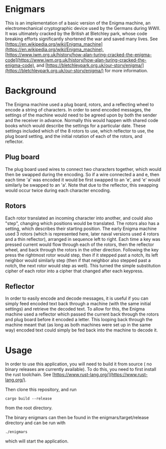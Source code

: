 # Enigmars
This is an implementation of a basic version of the Enigma machine,
an electromechanical cryptographic device used by the Germans during WWII.
It was ultimately cracked by the British at Bletchley park, whose
code breaking efforts significantly shortened the war and saved many lives.
See [https://en.wikipedia.org/wiki/Enigma_machine](https://en.wikipedia.org/wiki/Enigma_machine),
[https://www.iwm.org.uk/history/how-alan-turing-cracked-the-enigma-code](https://www.iwm.org.uk/history/how-alan-turing-cracked-the-enigma-code),
and [https://bletchleypark.org.uk/our-story/enigma/](https://bletchleypark.org.uk/our-story/enigma/) for more information.

# Background
The Enigma machine used a plug board, rotors, and a reflecting wheel
to encode a string of characters. In order to send encoded messages,
the settings of the machine would need to be agreed upon by both
the sender and the receiver in advance. Normally this would happen
with shared code books which would describe the settings for a
particular date. These settings included which of the 8 rotors to use,
which reflector to use, the plug board setting, and the initial
rotation of each of the rotors, and reflector.

## Plug board
The plug board used wires to connect two characters together,
which would then be swapped during the encoding. So if a
wire connected a and e, then each time 'a' was encoded it would be first
swapped to an 'e', and 'e' would similarly be swapped to an 'a'.
Note that due to the reflector, this swapping would occur twice
during each character encoding.

## Rotors
Each rotor translated an incoming character into another,
and could also "step", changing which positions would be translated.
The rotors also has a setting, which describes their starting position.
The early Enigma machine used 3 rotors (which is represented here,
later naval versions used 4 rotors and a thin reflector), arranged in
sequence left to right. Each time a key was pressed current would
flow through each of the rotors, then the reflector wheel, and back
through the rotors in the other direction. Following the key press
the rightmost rotor would step, then if it stepped past a notch,
its left neighbor would similarly step (then if that neighbor
also stepped past a notch, the next rotor would step as well).
This turned the simple substitution cipher of each rotor into a
cipher that changed after each keypress.

## Reflector
In order to easily encode and decode messages, it is useful if you
can simply feed encoded text back through a machine (with the same
initial settings) and retrieve the decoded text. To allow for this,
the Enigma machine used a reflector which passed the current back through
the rotors and plug board before it encoded a letter. This looping
back through the machine meant that (as long as both machines
were set up in the same way) encoded text could simply be fed
back into the machine to decode it.

# Usage
In order to use this application, you will need to build it from source (
no binary releases are currently available). To do this, you need to
first install the rust toolchain. See [https://www.rust-lang.org/](https://www.rust-lang.org/).

Then clone this repository, and run
```shell
cargo build --release
```
from the root directory.

The binary enigmars can then be found in the enigmars/target/release directory
and can be run with
```shell
./enigmars
```
which will start the application.
